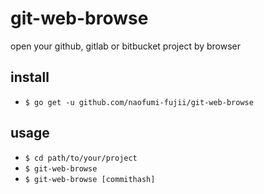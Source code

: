 # git-web-browse
open your github, gitlab or bitbucket project by browser

install
--
- `$ go get -u github.com/naofumi-fujii/git-web-browse`

usage
--
- `$ cd path/to/your/project`
- `$ git-web-browse`
- `$ git-web-browse [commithash]`
